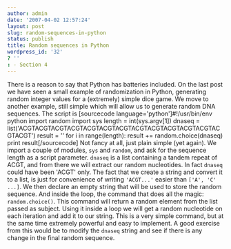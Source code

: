 ```yaml
---
author: admin
date: '2007-04-02 12:57:24'
layout: post
slug: random-sequences-in-python
status: publish
title: Random sequences in Python
wordpress_id: '32'
? ''
: - Section 4
---
```


There is a reason to say that Python has batteries included. On the last
post we have seen a small example of randomization in Python, generating
random integer values for a (extremely) simple dice game. We move to
another example, still simple which will allow us to generate random DNA
sequences. The script is [sourcecode language='python']\#!/usr/bin/env
python import random import sys length = int(sys.argv[1]) dnaseq =
list('ACGTACGTACGTACGTACGTACGTACGTACGTACGTACGTACGTACGTACGTACGT') result
= '' for i in range(length): result += random.choice(dnaseq) print
result[/sourcecode] Not fancy at all, just plain simple (yet again). We
import a couple of modules, `sys` and `random`, and ask for the sequence
length as a script parameter. `dnaseq` is a list containing a tandem
repeat of ACGT, and from there we will extract our random nucleotides.
In fact `dnaseq` could have been 'ACGT' only. The fact that we create a
string and convert it to a list, is just for convenience of writing
`'ACGT...'` easier than `['A', 'C' ...]`. We then declare an empty
string that will be used to store the random sequence. And inside the
loop, the command that does all the magic: `random.choice()`. This
command will return a random element from the list passed as subject.
Using it inside a loop we will get a random nucleotide on each iteration
and add it to our string. This is a very simple command, but at the same
time extremely powerful and easy to implement. A good exercise from this
would be to modify the `dnaseq` string and see if there is any change in
the final random sequence.
